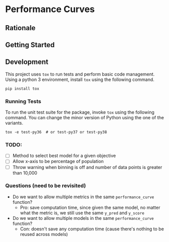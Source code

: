 # Performance Curves

## Rationale 

## Getting Started

## Development

This project uses `tox` to run tests and perform basic code management. Using a python 3 environment, install `tox`
using the following command.

```
pip install tox
```

### Running Tests

To run the unit test suite for the package, invoke `tox` using the following command. You can change the minor version
of Python using the one of the variants.

```
tox -e test-py36  # or test-py37 or test-py38
```

### TODO:
- [ ] Method to select best model for a given objective
- [ ] Allow x-axis to be percentage of population
- [ ] Throw warning when binning is off and number of data points is greater than 10,000

### Questions (need to be revisited)
- Do we want to allow multiple metrics in the same `performance_curve` function?
    - Pro: save computation time, since given the same model, no matter what the metric is, we still use the same `y_pred` and `y_score`
- Do we want to allow multiple models in the same `performance_curve` function?
    - Con: doesn't save any computation time (cause there's nothing to be reused across models)
    
